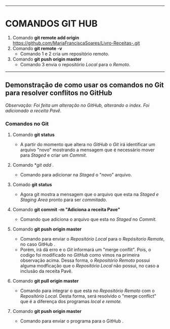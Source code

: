 ---------------------------------------------------------------------------------

# COMANDOS GIT HUB 

1.  Comando **git remote add origin** https://github.com/MariaFranciscaSoares/Livro-Receitas-.git
2.  Comando **git remote -v**
    - Comando 1 e 2 cria um repositório remoto.
3. Comando **git push origin master**
   - Comando 3 envia o repositório *Local* para o *Remoto*.


---------------------------------------------------------------------------------

## Demonstração de como usar os comandos no Git para resolver conflitos no GitHub

*Observação: Foi feita um alteração no GitHub, alterando o index. Foi adicionado 
a receita Pavê.*

### Comandos no Git 

1.  Comando **git status**
    - A partir do momento que altera no *GitHub* o *Git* irá identificar um arquivo "novo" mostrando a mensagem que  é necessário mover para *Staged* e criar um *Commit*.
2. Comando **git add *.**  
      - Comando para adicionar na *Staged* o "novo" arquivo.
3. Comado **git status**
      - Agora git mostra a mensagem que o arquivo que esta na *Staged  e Staging Area* pronto para ser *commitado.*
4. Comando **git commit -m  "Adiciona a receita Pave"**
      - Comando que adiciona o arquivo que esta no *Staged*
         no *Commit.*
5.  Comando **git push origin master**
       - Comando para enviar o *Repositório Local* para o *Repósitorio Remote*, no caso GitHub .
       -  Porém, irá dá erro e o *Git* informará um "merge conflit". Pois, o codigo foi  modificado no *GitHub* como vimos na primeira observação acima. Dessa forma, o *Repositório Remoto* possui alguma modficação que o *Reposítório Local* não possui, no caso a inclusão da receita Pavê. 
6. Comando **git pull origin master**
      - Comando para integrar o que esta no *Repositório Remoto* com o *Reposítório Local*. Desta forma, será resolvido o "merge conflict" que é  a  diferença dos programas  *local e remote.* 

7.  Comando **git push origin master**
       -  Comando para enviar o programa para o GitHub .















